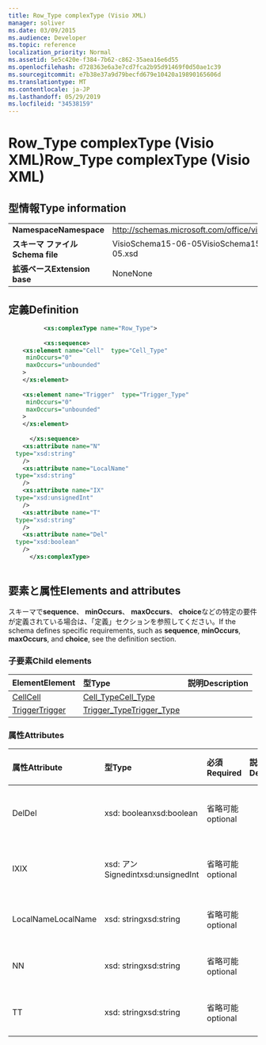 ```yaml
---
title: Row_Type complexType (Visio XML)
manager: soliver
ms.date: 03/09/2015
ms.audience: Developer
ms.topic: reference
localization_priority: Normal
ms.assetid: 5e5c420e-f384-7b62-c862-35aea16e6d55
ms.openlocfilehash: d728363e6a3e7cd7fca2b95d91469f0d50ae1c39
ms.sourcegitcommit: e7b38e37a9d79becfd679e10420a19890165606d
ms.translationtype: MT
ms.contentlocale: ja-JP
ms.lasthandoff: 05/29/2019
ms.locfileid: "34538159"
---
```

# <a name="rowtype-complextype-visio-xml"></a><span data-ttu-id="0e04f-102">Row_Type complexType (Visio XML)</span><span class="sxs-lookup"><span data-stu-id="0e04f-102">Row_Type complexType (Visio XML)</span></span>

## <a name="type-information"></a><span data-ttu-id="0e04f-103">型情報</span><span class="sxs-lookup"><span data-stu-id="0e04f-103">Type information</span></span>

|||
|:-----|:-----|
|<span data-ttu-id="0e04f-104">**Namespace**</span><span class="sxs-lookup"><span data-stu-id="0e04f-104">**Namespace**</span></span> <br/> |http://schemas.microsoft.com/office/visio/2011/1/core  <br/> |
|<span data-ttu-id="0e04f-105">**スキーマ ファイル**</span><span class="sxs-lookup"><span data-stu-id="0e04f-105">**Schema file**</span></span> <br/> |<span data-ttu-id="0e04f-106">VisioSchema15-06-05</span><span class="sxs-lookup"><span data-stu-id="0e04f-106">VisioSchema15-2012-06-05.xsd</span></span>  <br/> |
|<span data-ttu-id="0e04f-107">**拡張ベース**</span><span class="sxs-lookup"><span data-stu-id="0e04f-107">**Extension base**</span></span> <br/> |<span data-ttu-id="0e04f-108">None</span><span class="sxs-lookup"><span data-stu-id="0e04f-108">None</span></span>  <br/> |
   
## <a name="definition"></a><span data-ttu-id="0e04f-109">定義</span><span class="sxs-lookup"><span data-stu-id="0e04f-109">Definition</span></span>

```XML
          <xs:complexType name="Row_Type">
          
          <xs:sequence>
    <xs:element name="Cell"  type="Cell_Type"
     minOccurs="0"
     maxOccurs="unbounded"
    >
    </xs:element>
    
    <xs:element name="Trigger"  type="Trigger_Type"
     minOccurs="0"
     maxOccurs="unbounded"
    >
    </xs:element>
    
      </xs:sequence>
    <xs:attribute name="N"
  type="xsd:string"
    />
    <xs:attribute name="LocalName"
  type="xsd:string"
    />
    <xs:attribute name="IX"
  type="xsd:unsignedInt"
    />
    <xs:attribute name="T"
  type="xsd:string"
    />
    <xs:attribute name="Del"
  type="xsd:boolean"
    />
      </xs:complexType>
      
```

## <a name="elements-and-attributes"></a><span data-ttu-id="0e04f-110">要素と属性</span><span class="sxs-lookup"><span data-stu-id="0e04f-110">Elements and attributes</span></span>

<span data-ttu-id="0e04f-111">スキーマで**sequence**、 **minOccurs**、 **maxOccurs**、 **choice**などの特定の要件が定義されている場合は、「定義」セクションを参照してください。</span><span class="sxs-lookup"><span data-stu-id="0e04f-111">If the schema defines specific requirements, such as **sequence**, **minOccurs**, **maxOccurs**, and **choice**, see the definition section.</span></span> 
  
### <a name="child-elements"></a><span data-ttu-id="0e04f-112">子要素</span><span class="sxs-lookup"><span data-stu-id="0e04f-112">Child elements</span></span>

|<span data-ttu-id="0e04f-113">**Element**</span><span class="sxs-lookup"><span data-stu-id="0e04f-113">**Element**</span></span>|<span data-ttu-id="0e04f-114">**型**</span><span class="sxs-lookup"><span data-stu-id="0e04f-114">**Type**</span></span>|<span data-ttu-id="0e04f-115">**説明**</span><span class="sxs-lookup"><span data-stu-id="0e04f-115">**Description**</span></span>|
|:-----|:-----|:-----|
|[<span data-ttu-id="0e04f-116">Cell</span><span class="sxs-lookup"><span data-stu-id="0e04f-116">Cell</span></span>](cell-elementvisio-xml.md) <br/> |[<span data-ttu-id="0e04f-117">Cell_Type</span><span class="sxs-lookup"><span data-stu-id="0e04f-117">Cell_Type</span></span>](cell_type-complextypevisio-xml.md) <br/> ||
|[<span data-ttu-id="0e04f-118">Trigger</span><span class="sxs-lookup"><span data-stu-id="0e04f-118">Trigger</span></span>](trigger-elementvisio-xml.md) <br/> |[<span data-ttu-id="0e04f-119">Trigger_Type</span><span class="sxs-lookup"><span data-stu-id="0e04f-119">Trigger_Type</span></span>](trigger_type-complextypevisio-xml.md) <br/> ||
   
### <a name="attributes"></a><span data-ttu-id="0e04f-120">属性</span><span class="sxs-lookup"><span data-stu-id="0e04f-120">Attributes</span></span>

|<span data-ttu-id="0e04f-121">**属性**</span><span class="sxs-lookup"><span data-stu-id="0e04f-121">**Attribute**</span></span>|<span data-ttu-id="0e04f-122">**型**</span><span class="sxs-lookup"><span data-stu-id="0e04f-122">**Type**</span></span>|<span data-ttu-id="0e04f-123">**必須**</span><span class="sxs-lookup"><span data-stu-id="0e04f-123">**Required**</span></span>|<span data-ttu-id="0e04f-124">**説明**</span><span class="sxs-lookup"><span data-stu-id="0e04f-124">**Description**</span></span>|<span data-ttu-id="0e04f-125">**可能な値**</span><span class="sxs-lookup"><span data-stu-id="0e04f-125">**Possible values**</span></span>|
|:-----|:-----|:-----|:-----|:-----|
|<span data-ttu-id="0e04f-126">Del</span><span class="sxs-lookup"><span data-stu-id="0e04f-126">Del</span></span>  <br/> |<span data-ttu-id="0e04f-127">xsd: boolean</span><span class="sxs-lookup"><span data-stu-id="0e04f-127">xsd:boolean</span></span>  <br/> |<span data-ttu-id="0e04f-128">省略可能</span><span class="sxs-lookup"><span data-stu-id="0e04f-128">optional</span></span>  <br/> ||<span data-ttu-id="0e04f-129">Xsd: boolean 型の値。</span><span class="sxs-lookup"><span data-stu-id="0e04f-129">Values of the xsd:boolean type.</span></span>  <br/> |
|<span data-ttu-id="0e04f-130">IX</span><span class="sxs-lookup"><span data-stu-id="0e04f-130">IX</span></span>  <br/> |<span data-ttu-id="0e04f-131">xsd: アン Signedint</span><span class="sxs-lookup"><span data-stu-id="0e04f-131">xsd:unsignedInt</span></span>  <br/> |<span data-ttu-id="0e04f-132">省略可能</span><span class="sxs-lookup"><span data-stu-id="0e04f-132">optional</span></span>  <br/> ||<span data-ttu-id="0e04f-133">Xsd:/Signedint 型の値。</span><span class="sxs-lookup"><span data-stu-id="0e04f-133">Values of the xsd:unsignedInt type.</span></span>  <br/> |
|<span data-ttu-id="0e04f-134">LocalName</span><span class="sxs-lookup"><span data-stu-id="0e04f-134">LocalName</span></span>  <br/> |<span data-ttu-id="0e04f-135">xsd: string</span><span class="sxs-lookup"><span data-stu-id="0e04f-135">xsd:string</span></span>  <br/> |<span data-ttu-id="0e04f-136">省略可能</span><span class="sxs-lookup"><span data-stu-id="0e04f-136">optional</span></span>  <br/> ||<span data-ttu-id="0e04f-137">Xsd: string 型の値。</span><span class="sxs-lookup"><span data-stu-id="0e04f-137">Values of the xsd:string type.</span></span>  <br/> |
|<span data-ttu-id="0e04f-138">N</span><span class="sxs-lookup"><span data-stu-id="0e04f-138">N</span></span>  <br/> |<span data-ttu-id="0e04f-139">xsd: string</span><span class="sxs-lookup"><span data-stu-id="0e04f-139">xsd:string</span></span>  <br/> |<span data-ttu-id="0e04f-140">省略可能</span><span class="sxs-lookup"><span data-stu-id="0e04f-140">optional</span></span>  <br/> ||<span data-ttu-id="0e04f-141">Xsd: string 型の値。</span><span class="sxs-lookup"><span data-stu-id="0e04f-141">Values of the xsd:string type.</span></span>  <br/> |
|<span data-ttu-id="0e04f-142">T</span><span class="sxs-lookup"><span data-stu-id="0e04f-142">T</span></span>  <br/> |<span data-ttu-id="0e04f-143">xsd: string</span><span class="sxs-lookup"><span data-stu-id="0e04f-143">xsd:string</span></span>  <br/> |<span data-ttu-id="0e04f-144">省略可能</span><span class="sxs-lookup"><span data-stu-id="0e04f-144">optional</span></span>  <br/> ||<span data-ttu-id="0e04f-145">Xsd: string 型の値。</span><span class="sxs-lookup"><span data-stu-id="0e04f-145">Values of the xsd:string type.</span></span>  <br/> |
   

